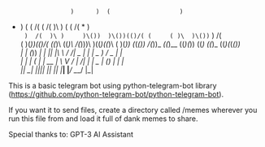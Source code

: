 
                     )      )  (                   )          
  *   )  (        ( /(   ( /(  )\ )         (   ( /(   *   )  
` )  /(  )\ )     )\())  )\())(()/( (     ( )\  )\())` )  /(  
 ( )(_))(()/(    ((_)\  ((_)\  /(_)))\    )((_)((_)\  ( )(_)) 
(_(_())  /(_))_   _((_)__ ((_)(_)) ((_)  ((_)_   ((_)(_(_())  
|_   _| (_)) __| | || |\ \ / /| _ \| __|  | _ ) / _ \|_   _|  
  | |     | (_ | | __ | \ V / |  _/| _|   | _ \| (_) | | |    
  |_|      \___| |_||_|  |_|  |_|  |___|  |___/ \___/  |_|    
                                                              

This is a basic telegram bot using python-telegram-bot library (https://github.com/python-telegram-bot/python-telegram-bot).

If you want it to send files, create a directory called /memes wherever you run this file from and load it full of dank memes to share.

Special thanks to: GPT-3 AI Assistant
